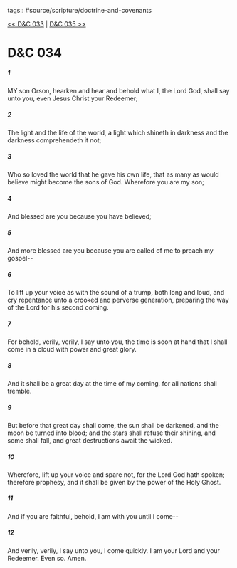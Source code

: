tags:: #source/scripture/doctrine-and-covenants

[<< D&C 033](/doctrine-and-covenants/D&C_033.md) | [D&C 035 >>](/doctrine-and-covenants/D&C_035.md)

# D&C 034

##### 1

MY son Orson, hearken and hear and behold what I, the Lord God, shall say unto you, even Jesus Christ your Redeemer;

##### 2

The light and the life of the world, a light which shineth in darkness and the darkness comprehendeth it not;

##### 3

Who so loved the world that he gave his own life, that as many as would believe might become the sons of God. Wherefore you are my son;

##### 4

And blessed are you because you have believed;

##### 5

And more blessed are you because you are called of me to preach my gospel--

##### 6

To lift up your voice as with the sound of a trump, both long and loud, and cry repentance unto a crooked and perverse generation, preparing the way of the Lord for his second coming.

##### 7

For behold, verily, verily, I say unto you, the time is soon at hand that I shall come in a cloud with power and great glory.

##### 8

And it shall be a great day at the time of my coming, for all nations shall tremble.

##### 9

But before that great day shall come, the sun shall be darkened, and the moon be turned into blood; and the stars shall refuse their shining, and some shall fall, and great destructions await the wicked.

##### 10

Wherefore, lift up your voice and spare not, for the Lord God hath spoken; therefore prophesy, and it shall be given by the power of the Holy Ghost.

##### 11

And if you are faithful, behold, I am with you until I come--

##### 12

And verily, verily, I say unto you, I come quickly. I am your Lord and your Redeemer. Even so. Amen.
